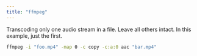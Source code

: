```yaml
---
title: "ffmpeg"
---
```


Transcoding only one audio stream in a file. Leave all others intact. In this example, just the first.
```bash
ffmpeg -i "foo.mp4" -map 0 -c copy -c:a:0 aac "bar.mp4"
```
